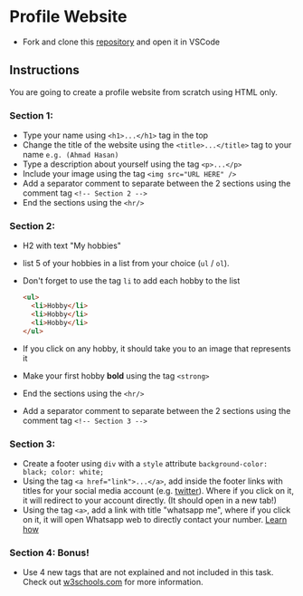 # Profile Website

- Fork and clone this [repository](https://github.com/JoinCODED/TASK-intro-HTML) and open it in VSCode

## Instructions

You are going to create a profile website from scratch using HTML only.

### Section 1:

- Type your name using `<h1>...</h1>` tag in the top
- Change the title of the website using the `<title>...</title>` tag to your name `e.g. (Ahmad Hasan)`
- Type a description about yourself using the tag `<p>...</p>`
- Include your image using the tag `<img src="URL HERE" />`
- Add a separator comment to separate between the 2 sections using the comment tag `<!-- Section 2 -->`
- End the sections using the `<hr/>`

### Section 2:

- H2 with text "My hobbies"
- list 5 of your hobbies in a list from your choice (`ul` / `ol`).
- Don't forget to use the tag `li` to add each hobby to the list

  ```html
  <ul>
    <li>Hobby</li>
    <li>Hobby</li>
    <li>Hobby</li>
  </ul>
  ```

- If you click on any hobby, it should take you to an image that represents it
- Make your first hobby <strong>bold</strong> using the tag `<strong>`
- End the sections using the `<hr/>`

- Add a separator comment to separate between the 2 sections using the comment tag `<!-- Section 3 -->`

### Section 3:

- Create a footer using `div` with a `style` attribute `background-color: black; color: white;`
- Using the tag `<a href="link">...</a>`, add inside the footer links with titles for your social media account (e.g. [twitter](https://twitter.com/joincoded)). Where if you click on it, it will redirect to your account directly. (It should open in a new tab!)
- Using the tag `<a>`, add a link with title "whatsapp me", where if you click on it, it will open Whatsapp web to directly contact your number. [Learn how](https://faq.whatsapp.com/iphone/how-to-link-to-whatsapp-from-a-different-app/?lang=en)

### Section 4: Bonus!

- Use 4 new tags that are not explained and not included in this task. Check out [w3schools.com](https://www.w3schools.com/html/default.asp) for more information.
